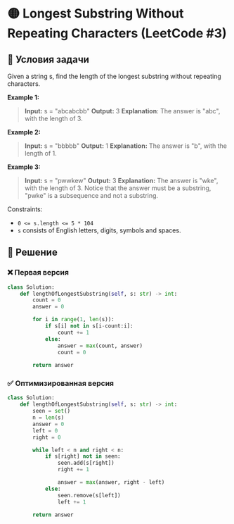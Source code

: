 # 🟡 Longest Substring Without Repeating Characters (LeetCode #3)

## 📌 Условия задачи

Given a string s, find the length of the longest substring without repeating characters.

 

**Example 1:**

> **Input:** s = "abcabcbb"
> **Output:** 3
> **Explanation**: The answer is "abc", with the length of 3.

**Example 2:**

> **Input:** s = "bbbbb"
> **Output:** 1
> **Explanation:** The answer is "b", with the length of 1.

**Example 3:**

> **Input:** s = "pwwkew"
> **Output:** 3
> **Explanation:** The answer is "wke", with the length of 3.
Notice that the answer must be a substring, "pwke" is a subsequence and not a substring.
 

Constraints:

- `0 <= s.length <= 5 * 104`
- `s` consists of English letters, digits, symbols and spaces.


## 🚀 Решение

### ❌ Первая версия

```python
class Solution:
    def lengthOfLongestSubstring(self, s: str) -> int:
        count = 0
        answer = 0

        for i in range(1, len(s)):
            if s[i] not in s[i-count:i]:
                count += 1
            else:
                answer = max(count, answer)
                count = 0
        
        return answer
```

### ✅ Оптимизированная версия

```python
class Solution:
    def lengthOfLongestSubstring(self, s: str) -> int:
        seen = set()
        n = len(s)
        answer = 0
        left = 0
        right = 0

        while left < n and right < n:
            if s[right] not in seen:
                seen.add(s[right])
                right += 1

                answer = max(answer, right - left)
            else:
                seen.remove(s[left])
                left += 1

        return answer
```